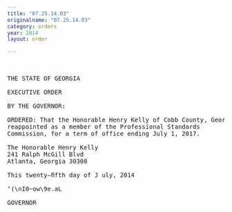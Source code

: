 ```yaml
---
title: "07.25.14.03"
originalname: "07.25.14.03"
category: orders
year: 2014
layout: order

---
```

<pre>
 

THE STATE OF GEORGIA

EXECUTIVE ORDER

BY THE GOVERNOR:

ORDERED: That the Honorable Henry Kelly of Cobb County, Georgia, is
reappointed as a member of the Professional Standards
Commission, for a term of office ending July 1, 2017.

The Honorable Henry Kelly
241 Ralph McGill Blvd
Atlanta, Georgia 30308

This twenty—ﬁfth day of J uly, 2014

‘(\nI0~ow\9e.aL

GOVERNOR

</pre>
